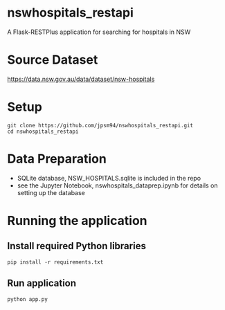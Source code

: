 # nswhospitals_restapi
A Flask-RESTPlus application for searching for hospitals in NSW

# Source Dataset
https://data.nsw.gov.au/data/dataset/nsw-hospitals

# Setup
```
git clone https://github.com/jpsm94/nswhospitals_restapi.git
cd nswhospitals_restapi
```

# Data Preparation
- SQLite database, NSW_HOSPITALS.sqlite is included in the repo
- see the Jupyter Notebook, nswhospitals_dataprep.ipynb for details on setting up the database

# Running the application
## Install required Python libraries
```
pip install -r requirements.txt 
```

## Run application
```
python app.py
```
